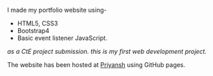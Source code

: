 I made my portfolio website using-
* HTML5, CSS3
* Bootstrap4
* Basic event listener JavaScript.

*as a CtE project submission. this is my first web development project.*

The website has been hosted at [Priyansh](https://priyansh71.github.io) using GitHub pages.
